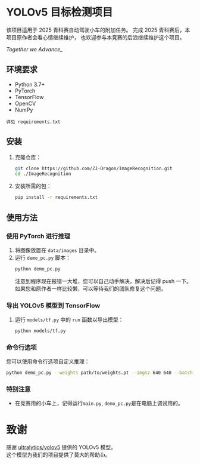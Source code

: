 # YOLOv5 目标检测项目

该项目适用于 2025 青科赛自动驾驶小车的附加任务。
完成 2025 青科赛后，本项目原作者会看心情继续维护，
也欢迎参与本竞赛的后浪继续维护这个项目。  

*Together we Advance_*

## 环境要求

- Python 3.7+
- PyTorch
- TensorFlow
- OpenCV
- NumPy  

`详见 requirements.txt`

## 安装

1. 克隆仓库：
    ```sh
    git clone https://github.com/ZJ-Dragon/ImageRecognition.git
    cd ./ImageRecognition
    ```

2. 安装所需的包：
    ```sh
    pip install -r requirements.txt
    ```

## 使用方法

### 使用 PyTorch 进行推理

1. 将图像放置在 `data/images` 目录中。
2. 运行 `demo_pc.py` 脚本：
    ```sh
    python demo_pc.py
    ```  
   注意到程序现在报错一大堆，您可以自己动手解决，解决后记得 push 一下。  
如果您和原作者一样比较懒，可以等待我们的团队修复这个问题。

### 导出 YOLOv5 模型到 TensorFlow

1. 运行 `models/tf.py` 中的 `run` 函数以导出模型：
    ```sh
    python models/tf.py
    ```

### 命令行选项

您可以使用命令行选项自定义推理：

```sh
python demo_pc.py --weights path/to/weights.pt --imgsz 640 640 --batch-size 1 --dynamic
```

### 特别注意  
 - 在竞赛用的小车上，记得运行`main.py`, `demo_pc.py`是在电脑上调试用的。

# 致谢  
感谢 [ultralytics/yolov5](https://github.com/ultralytics/yolov5) 提供的 YOLOv5 模型。  
这个模型为我们的项目提供了莫大的帮助👍。
